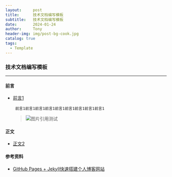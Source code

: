 ```yaml
---
layout:     post
title:      技术文档编写模板
subtitle:   技术文档编写模板
date:       2024-01-24
author:     Tony
header-img: img/post-bg-cook.jpg
catalog: true
tags:
  - Template
---
```


<h3 align="left"> 技术文档编写模板 </h3>

---------------

<h4 align="left"> 前言 </h4>

- [前言1]()
  ```.text
   前言1前言1前言1前言1前言1前言1前言1前言1前言1
  ```
  >![图片引用测试](https://cdn.mos.cms.futurecdn.net/RdxhPVv8fAyM6oHsRgF6dH-650-80.png)

<h4 align="left"> 正文 </h4>

- [正文2]()


<h4 align="left"> 参考资料 </h4>

- [GitHub Pages + Jekyll快速搭建个人博客网站](https://blog.csdn.net/alnawang/article/details/132044345)



